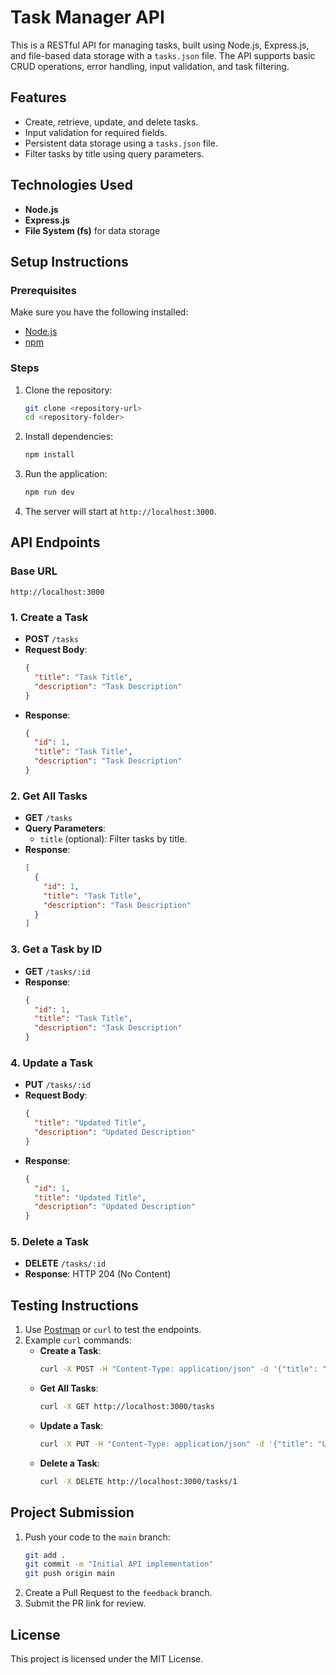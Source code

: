 # Task Manager API

This is a RESTful API for managing tasks, built using Node.js, Express.js, and file-based data storage with a `tasks.json` file. The API supports basic CRUD operations, error handling, input validation, and task filtering.

## Features
- Create, retrieve, update, and delete tasks.
- Input validation for required fields.
- Persistent data storage using a `tasks.json` file.
- Filter tasks by title using query parameters.

## Technologies Used
- **Node.js**
- **Express.js**
- **File System (fs)** for data storage

## Setup Instructions

### Prerequisites
Make sure you have the following installed:
- [Node.js](https://nodejs.org/)
- [npm](https://www.npmjs.com/)

### Steps
1. Clone the repository:
   ```bash
   git clone <repository-url>
   cd <repository-folder>
   ```

2. Install dependencies:
   ```bash
   npm install
   ```

3. Run the application:
   ```bash
   npm run dev
   ```

4. The server will start at `http://localhost:3000`.

## API Endpoints

### Base URL
`http://localhost:3000`

### 1. Create a Task
- **POST** `/tasks`
- **Request Body**:
  ```json
  {
    "title": "Task Title",
    "description": "Task Description"
  }
  ```
- **Response**:
  ```json
  {
    "id": 1,
    "title": "Task Title",
    "description": "Task Description"
  }
  ```

### 2. Get All Tasks
- **GET** `/tasks`
- **Query Parameters**:
  - `title` (optional): Filter tasks by title.
- **Response**:
  ```json
  [
    {
      "id": 1,
      "title": "Task Title",
      "description": "Task Description"
    }
  ]
  ```

### 3. Get a Task by ID
- **GET** `/tasks/:id`
- **Response**:
  ```json
  {
    "id": 1,
    "title": "Task Title",
    "description": "Task Description"
  }
  ```

### 4. Update a Task
- **PUT** `/tasks/:id`
- **Request Body**:
  ```json
  {
    "title": "Updated Title",
    "description": "Updated Description"
  }
  ```
- **Response**:
  ```json
  {
    "id": 1,
    "title": "Updated Title",
    "description": "Updated Description"
  }
  ```

### 5. Delete a Task
- **DELETE** `/tasks/:id`
- **Response**: HTTP 204 (No Content)

## Testing Instructions
1. Use [Postman](https://www.postman.com/) or `curl` to test the endpoints.
2. Example `curl` commands:
   - **Create a Task**:
     ```bash
     curl -X POST -H "Content-Type: application/json" -d '{"title": "New Task", "description": "Task Details"}' http://localhost:3000/tasks
     ```
   - **Get All Tasks**:
     ```bash
     curl -X GET http://localhost:3000/tasks
     ```
   - **Update a Task**:
     ```bash
     curl -X PUT -H "Content-Type: application/json" -d '{"title": "Updated Task"}' http://localhost:3000/tasks/1
     ```
   - **Delete a Task**:
     ```bash
     curl -X DELETE http://localhost:3000/tasks/1
     ```

## Project Submission
1. Push your code to the `main` branch:
   ```bash
   git add .
   git commit -m "Initial API implementation"
   git push origin main
   ```
2. Create a Pull Request to the `feedback` branch.
3. Submit the PR link for review.

## License
This project is licensed under the MIT License.

